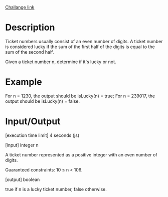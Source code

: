 [Challange link](https://codefights.com/arcade/intro/level-3/3AdBC97QNuhF6RwsQ)
# Description
Ticket numbers usually consist of an even number of digits. A ticket number is considered lucky if the sum of the first half of the digits is equal to the sum of the second half.

Given a ticket number n, determine if it's lucky or not.

# Example

For n = 1230, the output should be
isLucky(n) = true;
For n = 239017, the output should be
isLucky(n) = false.
# Input/Output

[execution time limit] 4 seconds (js)

[input] integer n

A ticket number represented as a positive integer with an even number of digits.

Guaranteed constraints:
10 ≤ n < 106.

[output] boolean

true if n is a lucky ticket number, false otherwise.